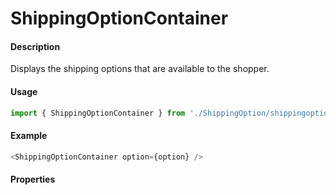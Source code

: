 # ShippingOptionContainer

#### Description

Displays the shipping options that are available to the shopper.

#### Usage

```js
import { ShippingOptionContainer } from './ShippingOption/shippingoption.container';
```

#### Example

```js
<ShippingOptionContainer option={option} />
```

#### Properties

<!-- PROPS -->
